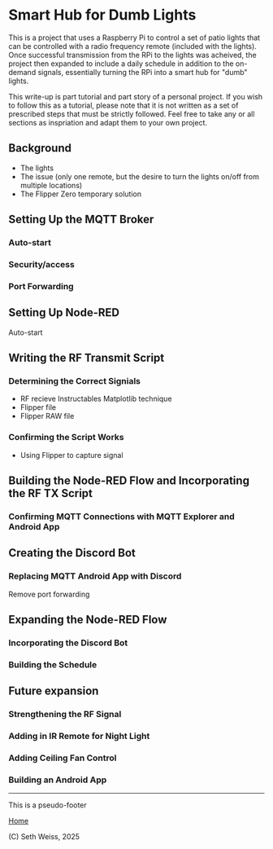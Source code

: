 # Smart Hub for Dumb Lights
This is a project that uses a Raspberry Pi to control a set of patio lights
that can be controlled with a radio frequency remote (included with the lights).
Once successful transmission from the RPi to the lights was acheived, the project
then expanded to include a daily schedule in addition to the on-demand signals,
essentially turning the RPi into a smart hub for "dumb" lights. 

This write-up is part tutorial and part story of a personal project.
If you wish to follow this as a tutorial, please note that it is not written
as a set of prescribed steps that must be strictly followed. Feel free to take
any or all sections as inspriation and adapt them to your own project.

## Background
- The lights
- The issue (only one remote, but the desire to turn the lights on/off from multiple locations)
- The Flipper Zero temporary solution

## Setting Up the MQTT Broker
### Auto-start
### Security/access
### Port Forwarding

## Setting Up Node-RED
Auto-start

## Writing the RF Transmit Script
### Determining the Correct Signials
- RF recieve Instructables Matplotlib technique
- Flipper file
- Flipper RAW file
### Confirming the Script Works
- Using Flipper to capture signal

## Building the Node-RED Flow and Incorporating the RF TX Script
### Confirming MQTT Connections with MQTT Explorer and Android App

## Creating the Discord Bot
### Replacing MQTT Android App with Discord
Remove port forwarding

## Expanding the Node-RED Flow
### Incorporating the Discord Bot
### Building the Schedule

## Future expansion
### Strengthening the RF Signal
### Adding in IR Remote for Night Light
### Adding Ceiling Fan Control
### Building an Android App

-----

This is a pseudo-footer

[Home](https://sweisss.github.io/)

(C) Seth Weiss, 2025
